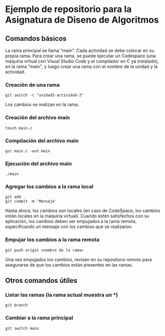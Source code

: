 # Ejemplo de repositorio para la Asignatura de Diseno de Algoritmos

## Comandos básicos
La rama principal se llama "main". Cada actividad se debe colocar en su propia rama.
Para crear una rama, se puede ejecutar un Codespace (una máquina virtual con Visual Studio Code y el compilador en C ya instalado), en la rama "main", y luego crear una rama con el nombre de la unidad y la actividad.

### Creación de una rama
```shell
git switch -c "unidad2-actividad-3"
```

Los cambios se realizan en la rama. 

### Creación del archivo main
```shell
touch main.c
```

### Compilación del archivo main
```shell
gcc main.c -out main
```

### Ejecución del archivo main
```shell
./main
```

### Agregar los cambios a la rama local
```shell
git add .
git commit -m 'Mensaje'
```

Hasta ahora, los cambios son locales (en caso de CodeSpace, los cambios están locales en la máquina virtual).
Cuando estén satisfechos con su aplicación, los cambios deben ser empujados a la rama remota, especificando un mensaje con los cambios que se realizaron:

### Empujar los cambios a la rama remota
```shell
git push origin <nombre de la rama>
```

Una vez empujados los cambios, revisen en su repositorio remoto para asegurarse de que los cambios están presentes en las ramas.

## Otros comandos útiles

### Listar las ramas (la rama actual muestra un *)
```shell
git branch
```

### Cambiar a la rama principal
```shell
git switch main
```











